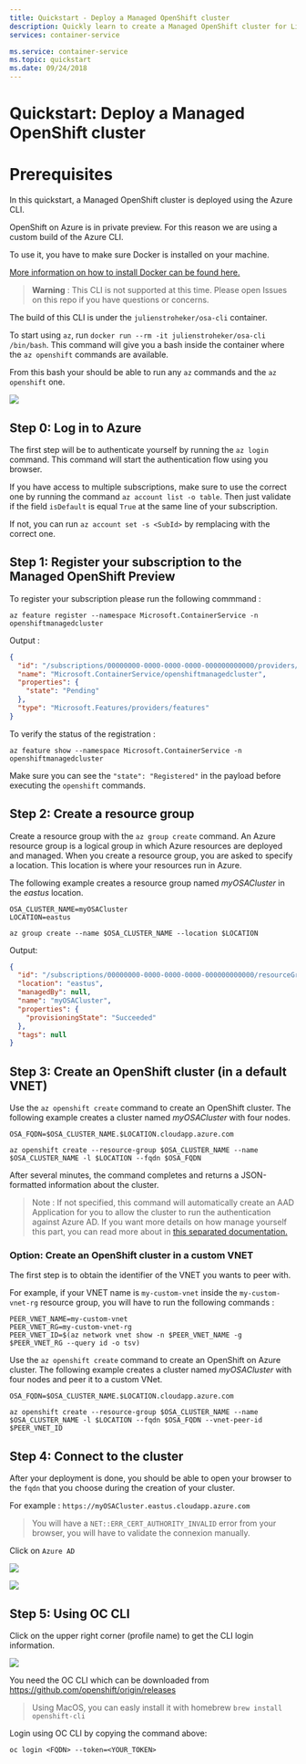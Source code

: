 ```yaml
---
title: Quickstart - Deploy a Managed OpenShift cluster
description: Quickly learn to create a Managed OpenShift cluster for Linux containers with the Azure CLI.
services: container-service

ms.service: container-service
ms.topic: quickstart
ms.date: 09/24/2018
---
```


# Quickstart: Deploy a Managed OpenShift cluster

# Prerequisites

In this quickstart, a Managed OpenShift cluster is deployed using the Azure CLI.

OpenShift on Azure is in private preview. For this reason we are using a custom build of the Azure CLI.

To use it, you have to make sure Docker is installed on your machine.

[More information on how to install Docker can be found here.](https://docs.docker.com/install/)

> **Warning** : This CLI is not supported at this time. Please open Issues on this repo if you have questions or concerns.

The build of this CLI is under the `julienstroheker/osa-cli` container.

To start using `az`, run `docker run --rm -it julienstroheker/osa-cli /bin/bash`. This command will give you a bash inside the container where the `az openshift` commands are available.

From this bash your should be able to run any `az` commands and the `az openshift` one.

![](./medias/OSA_AZ_CLI.png)

## Step 0: Log in to Azure

The first step will be to authenticate yourself by running the `az login` command. This command will start the authentication flow using you browser. 

If you have access to multiple subscriptions, make sure to use the correct one by running the command `az account list -o table`. Then just validate if the field `isDefault` is equal `True` at the same line of your subscription. 

If not, you can run `az account set -s <SubId>` by remplacing <SubId> with the correct one.

## Step 1: Register your subscription to the Managed OpenShift Preview

To register your subscription please run the following commmand :

```azurecli-interactive
az feature register --namespace Microsoft.ContainerService -n openshiftmanagedcluster
```

Output :

```json
{
  "id": "/subscriptions/00000000-0000-0000-0000-000000000000/providers/Microsoft.Features/providers/Microsoft.ContainerService/features/openshiftmanagedcluster",
  "name": "Microsoft.ContainerService/openshiftmanagedcluster",
  "properties": {
    "state": "Pending"
  },
  "type": "Microsoft.Features/providers/features"
}
```

To verify the status of the registration :

```azurecli-interactive
az feature show --namespace Microsoft.ContainerService -n openshiftmanagedcluster
```

Make sure you can see the `"state": "Registered"` in the payload before executing the `openshift` commands.

## Step 2: Create a resource group

Create a resource group with the `az group create` command. An Azure resource group is a logical group in which Azure resources are deployed and managed. When you create a resource group, you are asked to specify a location. This location is where your resources run in Azure.

The following example creates a resource group named *myOSACluster* in the *eastus* location.

```azurecli-interactive
OSA_CLUSTER_NAME=myOSACluster
LOCATION=eastus

az group create --name $OSA_CLUSTER_NAME --location $LOCATION
```

Output:

```json
{
  "id": "/subscriptions/00000000-0000-0000-0000-000000000000/resourceGroups/myOSACluster",
  "location": "eastus",
  "managedBy": null,
  "name": "myOSACluster",
  "properties": {
    "provisioningState": "Succeeded"
  },
  "tags": null
}
```

## Step 3: Create an OpenShift cluster (in a default VNET)

Use the `az openshift create` command to create an OpenShift cluster. 
The following example creates a cluster named *myOSACluster* with four nodes.

```azurecli-interactive
OSA_FQDN=$OSA_CLUSTER_NAME.$LOCATION.cloudapp.azure.com

az openshift create --resource-group $OSA_CLUSTER_NAME --name $OSA_CLUSTER_NAME -l $LOCATION --fqdn $OSA_FQDN
```

After several minutes, the command completes and returns a JSON-formatted information about the cluster.

> Note : If not specified, this command will automatically create an AAD Application for you to allow the cluster to run the authentication against Azure AD. If you want more details on how manage yourself this part, you can read more about in [this separated documentation.](./aad-application-configuration.md)

### Option: Create an OpenShift cluster in a custom VNET

The first step is to obtain the identifier of the VNET you wants to peer with.

For example, if your VNET name is `my-custom-vnet` inside the `my-custom-vnet-rg` resource group, you will have to run the following commands :

```
PEER_VNET_NAME=my-custom-vnet
PEER_VNET_RG=my-custom-vnet-rg
PEER_VNET_ID=$(az network vnet show -n $PEER_VNET_NAME -g $PEER_VNET_RG --query id -o tsv)
```

Use the `az openshift create` command to create an OpenShift on Azure cluster. 
The following example creates a cluster named *myOSACluster* with four nodes and peer it to a custom VNet.

```azurecli-interactive
OSA_FQDN=$OSA_CLUSTER_NAME.$LOCATION.cloudapp.azure.com

az openshift create --resource-group $OSA_CLUSTER_NAME --name $OSA_CLUSTER_NAME -l $LOCATION --fqdn $OSA_FQDN --vnet-peer-id $PEER_VNET_ID
```

## Step 4: Connect to the cluster

After your deployment is done, you should be able to open your browser to the `fqdn` that you choose during the creation of your cluster.

For example : `https://myOSACluster.eastus.cloudapp.azure.com`

> You will have a `NET::ERR_CERT_AUTHORITY_INVALID` error from your browser, you will have to validate the connexion manually.

Click on `Azure AD`

![](./medias/OSA_Auth.png)

![](./medias/OSA_Console.png)

## Step 5: Using OC CLI
Click on the upper right corner (profile name) to get the CLI login information. 

![](./medias/OSA_CLI.png)

You need the OC CLI which can be downloaded from https://github.com/openshift/origin/releases

> Using MacOS, you can easly install it with homebrew `brew install openshift-cli
`
 
Login using OC CLI by copying the command above:
```
oc login <FQDN> --token=<YOUR_TOKEN>
```


<!-- LINKS - external -->
[OpenShift CLI]: https://github.com/openshift/origin/releases

<!-- LINKS - internal -->
[az-group-create]: /cli/azure/group#az-group-create
[az-group-delete]: /cli/azure/group#az-group-delete
[azure-cli-install]: /cli/azure/install-azure-cli
[azure-portal]: https://portal.azure.com